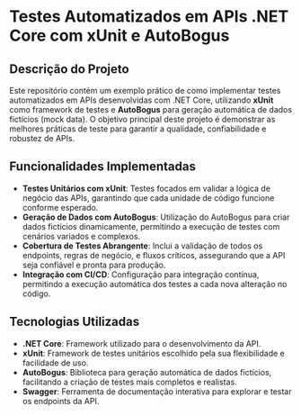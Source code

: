 # Testes Automatizados em APIs .NET Core com xUnit e AutoBogus

## Descrição do Projeto

Este repositório contém um exemplo prático de como implementar testes automatizados em APIs desenvolvidas com .NET Core, utilizando **xUnit** como framework de testes e **AutoBogus** para geração automática de dados fictícios (mock data). O objetivo principal deste projeto é demonstrar as melhores práticas de teste para garantir a qualidade, confiabilidade e robustez de APIs.

## Funcionalidades Implementadas

- **Testes Unitários com xUnit**: Testes focados em validar a lógica de negócio das APIs, garantindo que cada unidade de código funcione conforme esperado.
- **Geração de Dados com AutoBogus**: Utilização do AutoBogus para criar dados fictícios dinamicamente, permitindo a execução de testes com cenários variados e complexos.
- **Cobertura de Testes Abrangente**: Inclui a validação de todos os endpoints, regras de negócio, e fluxos críticos, assegurando que a API seja confiável e pronta para produção.
- **Integração com CI/CD**: Configuração para integração contínua, permitindo a execução automática dos testes a cada nova alteração no código.

## Tecnologias Utilizadas

- **.NET Core**: Framework utilizado para o desenvolvimento da API.
- **xUnit**: Framework de testes unitários escolhido pela sua flexibilidade e facilidade de uso.
- **AutoBogus**: Biblioteca para geração automática de dados fictícios, facilitando a criação de testes mais completos e realistas.
- **Swagger**: Ferramenta de documentação interativa para explorar e testar os endpoints da API.
